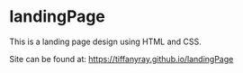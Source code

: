 # landingPage
This is a landing page design using HTML and CSS.


Site can be found at: https://tiffanyray.github.io/landingPage
